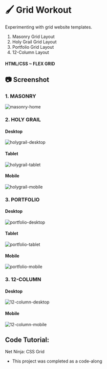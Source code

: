 # :paintbrush: Grid Workout

Experimenting with grid website templates.
1. Masonry Grid Layout
2. Holy Grail Grid Layout
3. Portfolio Grid Layout
4. 12-Column Layout

#### HTML/CSS ~ FLEX GRID

## :camera: Screenshot

### 1. MASONRY
![masonry-home](https://github.com/T-Pirozzini/CSS-Grid-Workout/blob/main/Masonry%20Grid/img/Home.png?raw=true)

### 2. HOLY GRAIL
#### Desktop
![holygrail-desktop](https://github.com/T-Pirozzini/CSS-Grid-Workout/blob/main/Holy%20Grail%20Grid/img/desktop2.png?raw=true)
#### Tablet
![holygrail-tablet](https://github.com/T-Pirozzini/CSS-Grid-Workout/blob/main/Holy%20Grail%20Grid/img/tablet.png?raw=true)
#### Mobile
![holygrail-mobile](https://github.com/T-Pirozzini/CSS-Grid-Workout/blob/main/Holy%20Grail%20Grid/img/mobile.png?raw=true)

### 3. PORTFOLIO
#### Desktop
![portfolio-desktop](https://github.com/T-Pirozzini/CSS-Grid-Workout/blob/main/Portfolio%20Layout/img/desktop.png?raw=true)
#### Tablet
![portfolio-tablet](https://github.com/T-Pirozzini/CSS-Grid-Workout/blob/main/Portfolio%20Layout/img/tablet.png?raw=true)
#### Mobile
![portfolio-mobile](https://github.com/T-Pirozzini/CSS-Grid-Workout/blob/main/Portfolio%20Layout/img/mobile.png?raw=true)

### 3. 12-COLUMN
#### Desktop
![12-column-desktop](https://github.com/T-Pirozzini/CSS-Grid-Workout/blob/main/12-Col%20Grid/img/desktop.png?raw=true)
#### Mobile
![12-column-mobile](https://github.com/T-Pirozzini/CSS-Grid-Workout/blob/main/12-Col%20Grid/img/mobile.png?raw=true)

## Code Tutorial:

Net Ninja: CSS Grid

- This project was completed as a code-along